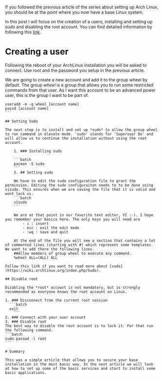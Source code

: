 If you followed the previous article of the series about setting up Arch Linux, you should be at the point where you now have a base Linux system.

In this post I will focus on the creation of a users, installing and setting up *sudo* and disabling the root account. You can find detailed information by following this [link](https://wiki.archlinux.org/index.php/Sudo).

# Creating a user

Following the reboot of your ArchLinux installation you will be asked to connect. Use root and the password you setup in the previous article.

We are going to create a new account and add it to the group wheel by default. The group _wheel_ is a group that allows you to run some restricted commands from that user. As I want this account to be an advanced power user, this is the group I want to be part of.
````batch
useradd -m -g wheel [account name]
passd [account name]
```  

## Setting Sudo

The next step is to install and set up *sudo* to allow the group wheel to run command in elevate mode. 'sudo' stands for 'Superuser Do' and will allow us to continue the installation without using the root account.

    1. ### Installing sudo

    ```batch
    pacman -S sudo
    ```  
    2. ## Setting sudo

    We have to edit the sudo configuration file to grant the permission. Editing the sudo configuraiton needs to to be done using visudo. This ensures when we are saving the file that it is valid and wont lock us.  
    ```batch
    visudo
    ```  

    We are at that point in our favorite text editor, VI :-). I hope you remember your basics here. The only keys you will need are
        - i : insert
        - esc : exit the edit mode
        - :wq : save and quit

    At the end of the file you will see a section that contains a lot of commented lines (starting with #) which represent some templates. We want to add there the following lines.  
    ##Allow members of group wheel to execute any command.
    %wheel ALL=(ALL) ALL

Follow this link if you want to read more about [sudo](https://wiki.archlinux.org/index.php/Sudo).

## Disable root

Disabling the *root* account is not mandatory, but is strongly recommended as everyone knows the root account on Linux.  

1. ### Disconnect from the current root session
  ```batch
  exit
    ```   
2. ### Connect with your user account
3. ### Disable root
The best way to disable the root account is to lock it. For that run the following command.  
```batch
sudo passwd -l root
```  

# Summary

This was a simple article that allows you to secure your base installation in the most basic way. In the next article we will look at how to set up some of the basic services and start to install some basic applications.
